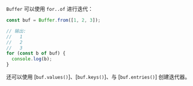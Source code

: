 
`Buffer` 可以使用 `for..of` 进行迭代：

```js
const buf = Buffer.from([1, 2, 3]);

// 输出:
//   1
//   2
//   3
for (const b of buf) {
  console.log(b);
}
```

还可以使用 [`buf.values()`]、[`buf.keys()`]、与 [`buf.entries()`] 创建迭代器。

